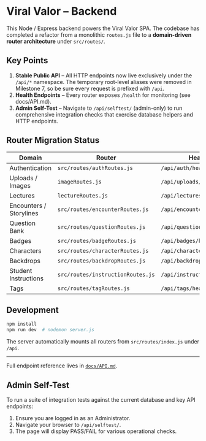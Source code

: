 # Viral Valor – Backend

This Node / Express backend powers the Viral Valor SPA. The codebase has completed a refactor from a monolithic `routes.js` file to a **domain-driven router architecture** under `src/routes/`.

## Key Points

1. **Stable Public API** – All HTTP endpoints now live exclusively under the `/api/*` namespace. The temporary root-level aliases were removed in Milestone 7, so be sure every request is prefixed with `/api`.
2. **Health Endpoints** – Every router exposes `/health` for monitoring (see docs/API.md).
3. **Admin Self-Test** – Navigate to `/api/selftest/` (admin-only) to run comprehensive integration checks that exercise database helpers and HTTP endpoints.

## Router Migration Status

| Domain | Router | Health | Status |
|--------|--------|--------|--------|
| Authentication | `src/routes/authRoutes.js` | `/api/auth/health` | ✅ |
| Uploads / Images | `imageRoutes.js` | `/api/uploads/health` | ✅ |
| Lectures | `lectureRoutes.js` | `/api/lectures/health` | ✅ |
| Encounters / Storylines | `src/routes/encounterRoutes.js` | `/api/encounters/health` | ✅ |
| Question Bank | `src/routes/questionRoutes.js` | `/api/questions/health` | ✅ |
| Badges | `src/routes/badgeRoutes.js` | `/api/badges/health` | ✅ |
| Characters | `src/routes/characterRoutes.js` | `/api/characters/health` | ✅ |
| Backdrops | `src/routes/backdropRoutes.js` | `/api/backdrops/health` | ✅ |
| Student Instructions | `src/routes/instructionRoutes.js` | `/api/instructions/health` | ✅ |
| Tags | `src/routes/tagRoutes.js` | `/api/tags/health` | ✅ |

## Development

```bash
npm install
npm run dev  # nodemon server.js
```

The server automatically mounts all routers from `src/routes/index.js` under `/api`.

---

Full endpoint reference lives in [`docs/API.md`](docs/API.md).

Admin Self-Test
---------------

To run a suite of integration tests against the current database and key API endpoints:

1. Ensure you are logged in as an Administrator.
2. Navigate your browser to `/api/selftest/`.
3. The page will display PASS/FAIL for various operational checks. 